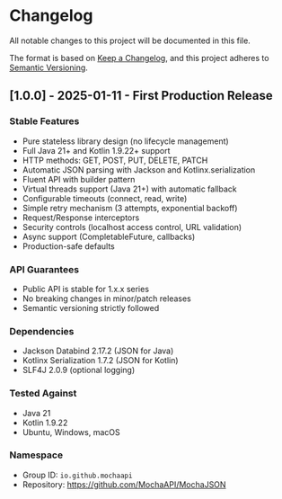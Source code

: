 # Changelog

All notable changes to this project will be documented in this file.

The format is based on [Keep a Changelog](https://keepachangelog.com/en/1.0.0/),
and this project adheres to [Semantic Versioning](https://semver.org/spec/v2.0.0.html).

## [1.0.0] - 2025-01-11 - First Production Release

### Stable Features
- Pure stateless library design (no lifecycle management)
- Full Java 21+ and Kotlin 1.9.22+ support
- HTTP methods: GET, POST, PUT, DELETE, PATCH
- Automatic JSON parsing with Jackson and Kotlinx.serialization
- Fluent API with builder pattern
- Virtual threads support (Java 21+) with automatic fallback
- Configurable timeouts (connect, read, write)
- Simple retry mechanism (3 attempts, exponential backoff)
- Request/Response interceptors
- Security controls (localhost access control, URL validation)
- Async support (CompletableFuture, callbacks)
- Production-safe defaults

### API Guarantees
- Public API is stable for 1.x.x series
- No breaking changes in minor/patch releases
- Semantic versioning strictly followed

### Dependencies
- Jackson Databind 2.17.2 (JSON for Java)
- Kotlinx Serialization 1.7.2 (JSON for Kotlin)
- SLF4J 2.0.9 (optional logging)

### Tested Against
- Java 21
- Kotlin 1.9.22
- Ubuntu, Windows, macOS

### Namespace
- Group ID: `io.github.mochaapi`
- Repository: https://github.com/MochaAPI/MochaJSON
